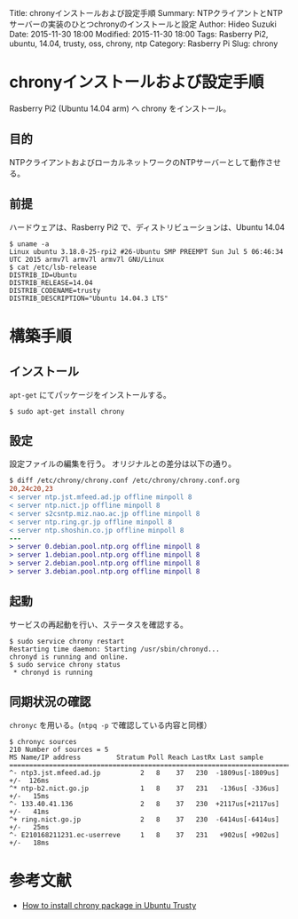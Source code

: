Title: chronyインストールおよび設定手順
Summary: NTPクライアントとNTPサーバーの実装のひとつchronyのインストールと設定
Author: Hideo Suzuki
Date: 2015-11-30 18:00
Modified: 2015-11-30 18:00
Tags: Rasberry Pi2, ubuntu, 14.04, trusty, oss, chrony, ntp
Category: Rasberry Pi
Slug: chrony


# chronyインストールおよび設定手順
Rasberry Pi2 (Ubuntu 14.04 arm) へ chrony をインストール。


## 目的
NTPクライアントおよびローカルネットワークのNTPサーバーとして動作させる。



## 前提

ハードウェアは、Rasberry Pi2 で、ディストリビューションは、Ubuntu 14.04

```console
$ uname -a
Linux ubuntu 3.18.0-25-rpi2 #26-Ubuntu SMP PREEMPT Sun Jul 5 06:46:34 UTC 2015 armv7l armv7l armv7l GNU/Linux
$ cat /etc/lsb-release
DISTRIB_ID=Ubuntu
DISTRIB_RELEASE=14.04
DISTRIB_CODENAME=trusty
DISTRIB_DESCRIPTION="Ubuntu 14.04.3 LTS"
```



# 構築手順

## インストール
`apt-get` にてパッケージをインストールする。

```console
$ sudo apt-get install chrony
```

## 設定
設定ファイルの編集を行う。
オリジナルとの差分は以下の通り。


```diff
$ diff /etc/chrony/chrony.conf /etc/chrony/chrony.conf.org
20,24c20,23
< server ntp.jst.mfeed.ad.jp offline minpoll 8
< server ntp.nict.jp offline minpoll 8
< server s2csntp.miz.nao.ac.jp offline minpoll 8
< server ntp.ring.gr.jp offline minpoll 8
< server ntp.shoshin.co.jp offline minpoll 8
---
> server 0.debian.pool.ntp.org offline minpoll 8
> server 1.debian.pool.ntp.org offline minpoll 8
> server 2.debian.pool.ntp.org offline minpoll 8
> server 3.debian.pool.ntp.org offline minpoll 8
```

## 起動
サービスの再起動を行い、ステータスを確認する。

```console
$ sudo service chrony restart
Restarting time daemon: Starting /usr/sbin/chronyd...
chronyd is running and online.
$ sudo service chrony status
 * chronyd is running
```

## 同期状況の確認
`chronyc` を用いる。(`ntpq -p` で確認している内容と同様）

```console
$ chronyc sources
210 Number of sources = 5
MS Name/IP address         Stratum Poll Reach LastRx Last sample
===============================================================================
^- ntp3.jst.mfeed.ad.jp          2   8    37   230  -1809us[-1809us] +/-  126ms
^* ntp-b2.nict.go.jp             1   8    37   231   -136us[ -336us] +/-   15ms
^- 133.40.41.136                 2   8    37   230  +2117us[+2117us] +/-   41ms
^+ ring.nict.go.jp               2   8    37   230  -6414us[-6414us] +/-   25ms
^- E210168211231.ec-userreve     1   8    37   231   +902us[ +902us] +/-   18ms
```



# 参考文献

- [How to install chrony package in Ubuntu Trusty](https://www.howtoinstall.co/en/ubuntu/trusty/universe/chrony/)
